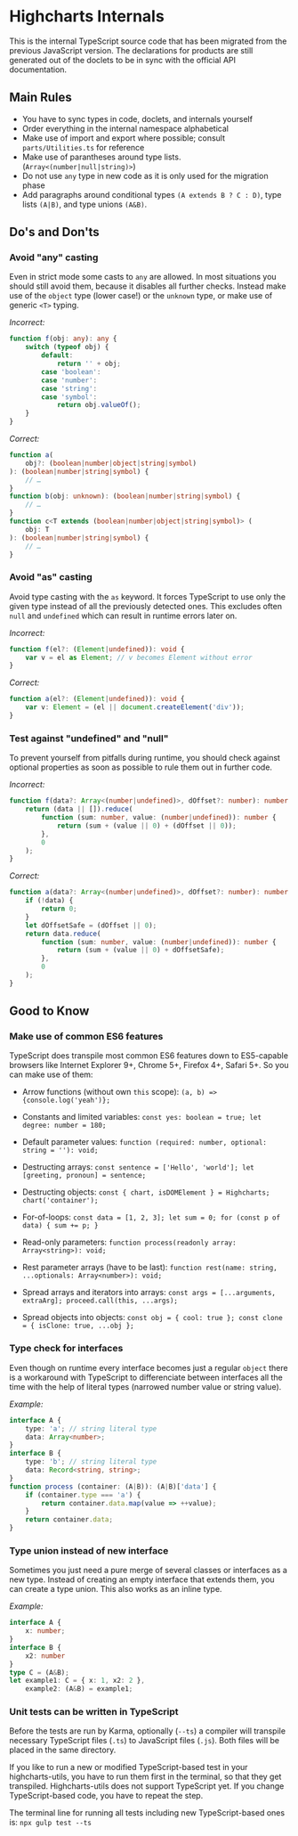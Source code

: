 Highcharts Internals
====================
This is the internal TypeScript source code that has been migrated from the
previous JavaScript version. The declarations for products are still generated
out of the doclets to be in sync with the official API documentation.



Main Rules
----------
- You have to sync types in code, doclets, and internals yourself
- Order everything in the internal namespace alphabetical
- Make use of import and export where possible; consult `parts/Utilities.ts` for
  reference
- Make use of parantheses around type lists. (`Array<(number|null|string)>`)
- Do not use `any` type in new code as it is only used for the migration phase
- Add paragraphs around conditional types `(A extends B ? C : D)`, type lists
  `(A|B)`, and type unions `(A&B)`.



Do's and Don'ts
---------------

### Avoid "any" casting

Even in strict mode some casts to `any` are allowed. In most situations you
should still avoid them, because it disables all further checks. Instead make
use of the `object` type (lower case!) or the `unknown` type, or make use of
generic `<T>` typing.

*Incorrect:*
```ts
function f(obj: any): any {
    switch (typeof obj) {
        default:
            return '' + obj;
        case 'boolean':
        case 'number':
        case 'string':
        case 'symbol':
            return obj.valueOf();
    }
}
```
*Correct:*
```ts
function a(
    obj?: (boolean|number|object|string|symbol)
): (boolean|number|string|symbol) {
    // …
}
function b(obj: unknown): (boolean|number|string|symbol) {
    // …
}
function c<T extends (boolean|number|object|string|symbol)> (
    obj: T
): (boolean|number|string|symbol) {
    // …
}
```


### Avoid "as" casting

Avoid type casting with the `as` keyword. It forces TypeScript to use only the
given type instead of all the previously detected ones. This excludes often
`null` and `undefined` which can result in runtime errors later on.  

*Incorrect:*
```ts
function f(el?: (Element|undefined)): void {
    var v = el as Element; // v becomes Element without error
}
```
*Correct:*
```ts
function a(el?: (Element|undefined)): void {
    var v: Element = (el || document.createElement('div'));
}
```


### Test against "undefined" and "null"

To prevent yourself from pitfalls during runtime, you should check against
optional properties as soon as possible to rule them out in further code.

*Incorrect:*
```ts
function f(data?: Array<(number|undefined)>, dOffset?: number): number {
    return (data || []).reduce(
        function (sum: number, value: (number|undefined)): number {
            return (sum + (value || 0) + (dOffset || 0));
        },
        0
    );
}
```
*Correct:*
```ts
function a(data?: Array<(number|undefined)>, dOffset?: number): number {
    if (!data) {
        return 0;
    }
    let dOffsetSafe = (dOffset || 0);
    return data.reduce(
        function (sum: number, value: (number|undefined)): number {
            return (sum + (value || 0) + dOffsetSafe);
        },
        0
    );
}
```



Good to Know
------------


### Make use of common ES6 features

TypeScript does transpile most common ES6 features down to ES5-capable browsers
like Internet Explorer 9+, Chrome 5+, Firefox 4+, Safari 5+. So you can make use
of them:

* Arrow functions (without own `this` scope):
  `(a, b) => {console.log('yeah')};`

* Constants and limited variables:
  `const yes: boolean = true; let degree: number = 180;`

* Default parameter values:
  `function (required: number, optional: string = ''): void;`

* Destructing arrays:
  `const sentence = ['Hello', 'world']; let [greeting, pronoun] = sentence;`

* Destructing objects:
  `const { chart, isDOMElement } = Highcharts; chart('container');`

* For-of-loops:
  `const data = [1, 2, 3]; let sum = 0; for (const p of data) { sum += p; }`

* Read-only parameters:
  `function process(readonly array: Array<string>): void;`

* Rest parameter arrays (have to be last):
  `function rest(name: string, ...optionals: Array<number>): void;`

* Spread arrays and iterators into arrays:
  `const args = [...arguments, extraArg]; proceed.call(this, ...args);`

* Spread objects into objects:
  `const obj = { cool: true }; const clone = { isClone: true, ...obj };`


### Type check for interfaces

Even though on runtime every interface becomes just a regular `object` there
is a workaround with TypeScript to differenciate between interfaces all the
time with the help of literal types (narrowed number value or string value).

*Example:*
```ts
interface A {
    type: 'a'; // string literal type
    data: Array<number>;
}
interface B {
    type: 'b'; // string literal type
    data: Record<string, string>;
}
function process (container: (A|B)): (A|B)['data'] {
    if (container.type === 'a') {
        return container.data.map(value => ++value);
    }
    return container.data;
}
```


### Type union instead of new interface

Sometimes you just need a pure merge of several classes or interfaces as a new
type. Instead of creating an empty interface that extends them, you can create a
type union. This also works as an inline type.

*Example:*
```ts
interface A {
    x: number;
}
interface B {
    x2: number
}
type C = (A&B);
let example1: C = { x: 1, x2: 2 },
    example2: (A&B) = example1;
```


### Unit tests can be written in TypeScript

Before the tests are run by Karma, optionally (`--ts`) a compiler will
transpile necessary TypeScript files (`.ts`) to JavaScript files (`.js`). Both
files will be placed in the same directory.

If you like to run a new or modified TypeScript-based test in your
highcharts-utils, you have to run them first in the terminal, so that they get
transpiled. Highcharts-utils does not support TypeScript yet. If you change
TypeScript-based code, you have to repeat the step.

The terminal line for running all tests including new TypeScript-based ones is:
`npx gulp test --ts`
